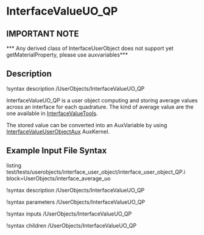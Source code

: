 # InterfaceValueUO_QP

## IMPORTANT NOTE
*** Any derived class of InterfaceUserObject does not support yet getMaterialProperty, please use auxvariables***

## Description
!syntax description /UserObjects/InterfaceValueUO_QP

InterfaceValueUO_QP is a user object computing and storing average values across an interface for each quadrature. The kind of average value are the one available in [InterfaceValueTools](/InterfaceValueTools.md).

The stored value can be converted into an AuxVariable by using [InterfaceValueUserObjectAux](/InterfaceValueUserObjectAux.md) AuxKernel.


## Example Input File Syntax

listing test/tests/userobjects/interface_user_object/interface_user_object_QP.i block=UserObjects/interface_average_uo

!syntax description /UserObjects/InterfaceValueUO_QP

!syntax parameters /UserObjects/InterfaceValueUO_QP

!syntax inputs /UserObjects/InterfaceValueUO_QP

!syntax children /UserObjects/InterfaceValueUO_QP
